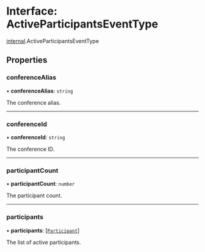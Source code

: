 # Interface: ActiveParticipantsEventType

[internal](../modules/internal.md).ActiveParticipantsEventType

## Properties

### conferenceAlias

• **conferenceAlias**: `string`

The conference alias.

___

### conferenceId

• **conferenceId**: `string`

The conference ID.

___

### participantCount

• **participantCount**: `number`

The participant count.

___

### participants

• **participants**: [[`Participant`](internal.Participant.md)]

The list of active participants.
